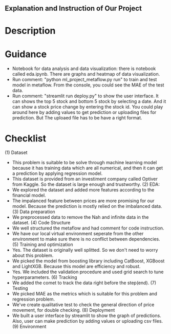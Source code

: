 ## Explanation and Instruction of Our Project
# Description 
# Guidance
* Notebook for data analysis and data visualization: there is notebook called eda.ipynb. There are graphs and heatmap of data visualization.
* Run comment: "python ml_project_metaflow.py run" to train and test model in metaflow. From the console, you could see the MAE of the test data.
* Run comment: "streamlit run deploy.py" to show the user interface. It can shows the top 5 stock and bottom 5 stock by selecting a date. And it can show a stock price change by entering the stock id. You could play around here by adding values to get prediction or uploading files for prediction. But The uploaed file has to be have a right format. 
# Checklist
(1) Dataset
* This problem is suitable to be solve through machine learning model because it has training data which are all numerical, and then it can get a prediction by applying regression model.
* This dataset is provided from an investiment company called Optiver from Kaggle. So the dataset is large enough and trustworthy.
(2) EDA:
* We explored the dataset and added more features according to the financial model.
* The impalanced feature between prices are more promising for our model. Because the prediction is mostly relied on the imbalanced data. 
(3) Data preparation
* We preprocessed data to remove the Nah and infinite data in the dataset.
(4) Code Structure
* We well structured the metaflow and had comment for code instruction.
* We have our local virtual environment seperate from the other environment to make sure there is no conflict between dependencies.
(5) Training and optimization
* Yes. The dataset is originally well splitted. So we don't need to worry about this problem.
* We picked the model from boosting library including CatBoost, XGBoost and LightXGB. Because this model are efficiency and robust.
* Yes. We included the validation procedure and used grid search to tune hyperparameters. 
(6) Tracking
* We added the comet to track the data right before the step(end). 
(7) Testing
* We picked MAE as the metrics which is suitable for this problem and regression problem.
* We've create qualitative test to check the general direction of price movement, for double checking. 
(8) Deployment
* We built a user interface by streamlit to show the graph of predictions. Also, user can make prediction by adding values or uploading csv files. 
(9) Environment
